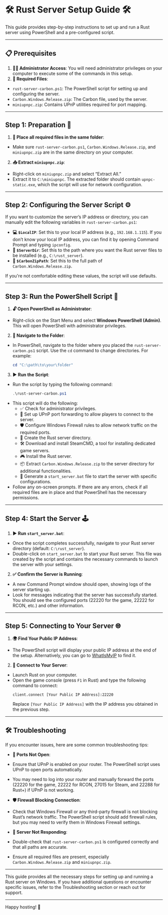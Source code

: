 # 🛠️ Rust Server Setup Guide 🛠️

This guide provides step-by-step instructions to set up and run a Rust server using PowerShell and a pre-configured script.

---

## 📋 Prerequisites

1. **👨‍💻 Administrator Access**: You will need administrator privileges on your computer to execute some of the commands in this setup.
2. **📂 Required Files**:
- `rust-server-carbon.ps1`: The PowerShell script for setting up and configuring the server.
- `Carbon.Windows.Release.zip`: The Carbon file, used by the server.
- `miniupnpc.zip`: Contains UPnP utilities required for port mapping.

---

## Step 1: Preparation 🧰

1. **📂 Place all required files in the same folder**:
- Make sure `rust-server-carbon.ps1`, `Carbon.Windows.Release.zip`, and `miniupnpc.zip` are in the same directory on your computer.

2. **📥 Extract `miniupnpc.zip`**:
- Right-click on `miniupnpc.zip` and select “Extract All.”
- Extract it to `C:\miniupnpc`. The extracted folder should contain `upnpc-static.exe`, which the script will use for network configuration.

---

## Step 2: Configuring the Server Script ⚙️

If you want to customize the server’s IP address or directory, you can manually edit the following variables in `rust-server-carbon.ps1`:

- **💻 `$LocalIP`**: Set this to your local IP address (e.g., `192.168.1.115`). If you don’t know your local IP address, you can find it by opening Command Prompt and typing `ipconfig`.
- **📁 `$ServerDir`**: Set this to the path where you want the Rust server files to be installed (e.g., `C:\rust_server`).
- **📄 `$CarbonZipPath`**: Set this to the full path of `Carbon.Windows.Release.zip`.

If you're not comfortable editing these values, the script will use defaults.

---

## Step 3: Run the PowerShell Script 🚀

1. **🔓 Open PowerShell as Administrator**:
- Right-click on the Start Menu and select **Windows PowerShell (Admin)**. This will open PowerShell with administrator privileges.

2. **📂 Navigate to the Folder**:
- In PowerShell, navigate to the folder where you placed the `rust-server-carbon.ps1` script. Use the `cd` command to change directories. For example:
    ```powershell
    cd "C:\path\to\your\folder"
    ```

3. **▶️ Run the Script**:
- Run the script by typing the following command:
    ```powershell
    .\rust-server-carbon.ps1
    ```
- This script will do the following:
    - ✅ Check for administrator privileges.
    - 🔗 Set up UPnP port forwarding to allow players to connect to the server.
    - 🛡️ Configure Windows Firewall rules to allow network traffic on the required ports.
    - 📂 Create the Rust server directory.
    - 🛠️ Download and install SteamCMD, a tool for installing dedicated game servers.
    - 🎮 Install the Rust server.
    - 📦 Extract `Carbon.Windows.Release.zip` to the server directory for additional functionalities.
    - 📜 Generate a `start_server.bat` file to start the server with specific configurations.
- Follow any on-screen prompts. If there are any errors, check if all required files are in place and that PowerShell has the necessary permissions.

---

## Step 4: Start the Server 🕹️

1. **▶️ Run `start_server.bat`**:
- Once the script completes successfully, navigate to your Rust server directory (default: `C:\rust_server`).
- Double-click on `start_server.bat` to start your Rust server. This file was created by the script and contains the necessary commands to launch the server with your settings.

2. **✅ Confirm the Server is Running**:
- A new Command Prompt window should open, showing logs of the server starting up.
- Look for messages indicating that the server has successfully started. You should see the configured ports (22220 for the game, 22222 for RCON, etc.) and other information.

---

## Step 5: Connecting to Your Server 🌐

1. **🌍 Find Your Public IP Address**:
- The PowerShell script will display your public IP address at the end of the setup. Alternatively, you can go to [WhatIsMyIP](https://whatismyipaddress.com/) to find it.

2. **🔗 Connect to Your Server**:
- Launch Rust on your computer.
- Open the game console (press `F1` in Rust) and type the following command to connect:
    ```
    client.connect [Your Public IP Address]:22220
    ```
    Replace `[Your Public IP Address]` with the IP address you obtained in the previous step.

---

## 🛠️ Troubleshooting

If you encounter issues, here are some common troubleshooting tips:

- **🚪 Ports Not Open**:
- Ensure that UPnP is enabled on your router. The PowerShell script uses UPnP to open ports automatically.
- You may need to log into your router and manually forward the ports (22220 for the game, 22222 for RCON, 27015 for Steam, and 22288 for Rust+) if UPnP is not working.

- **🛡️ Firewall Blocking Connection**:
- Check that Windows Firewall or any third-party firewall is not blocking Rust’s network traffic. The PowerShell script should add firewall rules, but you may need to verify them in Windows Firewall settings.

- **🔄 Server Not Responding**:
- Double-check that `rust-server-carbon.ps1` is configured correctly and that all paths are accurate.
- Ensure all required files are present, especially `Carbon.Windows.Release.zip` and `miniupnpc.zip`.

---

This guide provides all the necessary steps for setting up and running a Rust server on Windows. If you have additional questions or encounter specific issues, refer to the Troubleshooting section or reach out for support.

---

Happy hosting! 🎉

